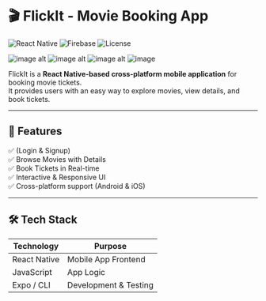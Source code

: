 # 🎬 FlickIt - Movie Booking App

![React Native](https://img.shields.io/badge/React%20Native-0.76-blue?logo=react)
![Firebase](https://img.shields.io/badge/Firebase-Auth%20%26%20DB-orange?logo=firebase)
![License](https://img.shields.io/badge/License-MIT-green)



![image alt](https://github.com/Mohsinpadhan/FlickIt-Movie-Booking-App/blob/7d91949c4bac121aa3b95b3367cad19d04e46196/img1.jpg)
![image alt](https://github.com/Mohsinpadhan/FlickIt-Movie-Booking-App/blob/12ff724e297c41a4740053326bc39f635ff7bdb9/img2.jpg)
![image alt](https://github.com/Mohsinpadhan/FlickIt-Movie-Booking-App/blob/12ff724e297c41a4740053326bc39f635ff7bdb9/img3.jpg)
![image](https://github.com/Mohsinpadhan/FlickIt-Movie-Booking-App/blob/65710015ccf470d6c0e9ddd8e7b2578c68014368/img4.jpg)

FlickIt is a **React Native-based cross-platform mobile application** for booking movie tickets.  
It provides users with an easy way to explore movies, view details, and book tickets.

---

## 🚀 Features
✅ (Login & Signup)  
✅ Browse Movies with Details  
✅ Book Tickets in Real-time  
✅ Interactive & Responsive UI  
✅ Cross-platform support (Android & iOS)  

---

## 🛠️ Tech Stack
| Technology  | Purpose                         |
|-------------|---------------------------------|
| React Native | Mobile App Frontend            |     |
| JavaScript   | App Logic                      |
| Expo / CLI   | Development & Testing          |



